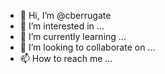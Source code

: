 - 👋 Hi, I’m @cberrugate
- 👀 I’m interested in ...
- 🌱 I’m currently learning ...
- 💞️ I’m looking to collaborate on ...
- 📫 How to reach me ...

<!---
cberrugate/cberrugate is a ✨ special ✨ repository because its `README.md` (this file) appears on your GitHub profile.
You can click the Preview link to take a look at your changes.
--->

